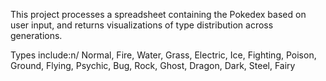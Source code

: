 This project processes a spreadsheet containing the Pokedex based on user input, and returns visualizations of type distribution across generations.

Types include:n/
Normal, Fire, Water, Grass, Electric, Ice, Fighting, Poison, Ground, Flying, Psychic, Bug, Rock, Ghost, Dragon, Dark, Steel, Fairy
